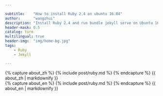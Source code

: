 ```yaml
---

subtitle:    "How to install Ruby 2.4 on ubuntu 16.04"
author:      "wangzhui"
description: "Install Ruby 2.4 and run bundle jekyll serve on Ubuntu 16.04"
header-mask: 0.5
catalog: ture
multilingual: true
header-img:  "img/home-bg.jpg"
tags:
    - Ruby
    - Jekyll

---
```


<!-- Chinese Version -->
<div class="zh post-container">
    {% capture about_zh %}
        {% include post/ruby.md %}
    {% endcapture %}
    {{ about_zh | markdownify }}
</div>

<!-- English Version -->
<div class="en post-container">
    {% capture about_en %}
        {% include post/ruby.md %}
    {% endcapture %}
    {{ about_en | markdownify }}
</div>

